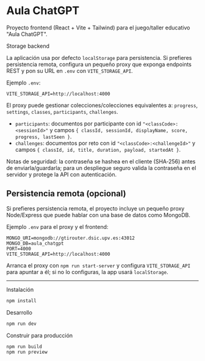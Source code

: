 # Aula ChatGPT

Proyecto frontend (React + Vite + Tailwind) para el juego/taller educativo "Aula ChatGPT".

Storage backend

La aplicación usa por defecto `localStorage` para persistencia. Si prefieres persistencia remota, configura un pequeño proxy que exponga endpoints REST y pon su URL en `.env` con `VITE_STORAGE_API`.

Ejemplo `.env`:

```
VITE_STORAGE_API=http://localhost:4000
```

El proxy puede gestionar colecciones/colecciones equivalentes a: `progress`, `settings`, `classes`, `participants`, `challenges`.
- `participants`: documentos por participante con id `"<classCode>:<sessionId>"` y campos `{ classId, sessionId, displayName, score, progress, lastSeen }`.
- `challenges`: documentos por reto con id `"<classCode>:<challengeId>"` y campos `{ classId, id, title, duration, payload, startedAt }`.

Notas de seguridad: la contraseña se hashea en el cliente (SHA‑256) antes de enviarla/guardarla; para un despliegue seguro valida la contraseña en el servidor y protege la API con autenticación.

## Persistencia remota (opcional)

Si prefieres persistencia remota, el proyecto incluye un pequeño proxy Node/Express que puede hablar con una base de datos como MongoDB.

Ejemplo `.env` para el proxy y el frontend:

```
MONGO_URI=mongodb://gtirouter.dsic.upv.es:43012
MONGO_DB=aula_chatgpt
PORT=4000
VITE_STORAGE_API=http://localhost:4000
```

Arranca el proxy con `npm run start-server` y configura `VITE_STORAGE_API` para apuntar a él; si no lo configuras, la app usará `localStorage`.

---

Instalación

```bash
npm install
```

Desarrollo

```bash
npm run dev
```

Construir para producción

```bash
npm run build
npm run preview
```
